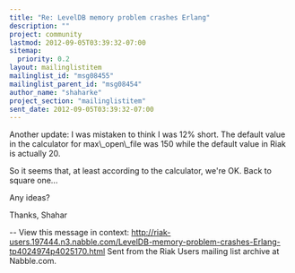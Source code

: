 ```yaml
---
title: "Re: LevelDB memory problem crashes Erlang"
description: ""
project: community
lastmod: 2012-09-05T03:39:32-07:00
sitemap:
  priority: 0.2
layout: mailinglistitem
mailinglist_id: "msg08455"
mailinglist_parent_id: "msg08454"
author_name: "shaharke"
project_section: "mailinglistitem"
sent_date: 2012-09-05T03:39:32-07:00
---
```



Another update: I was mistaken to think I was 12% short. The default value in
the calculator for max\\_open\\_file was 150 while the default value in Riak is
actually 20. 

So it seems that, at least according to the calculator, we're OK. Back to
square one...

Any ideas?

Thanks,
Shahar

--
View this message in context: 
http://riak-users.197444.n3.nabble.com/LevelDB-memory-problem-crashes-Erlang-tp4024974p4025170.html
Sent from the Riak Users mailing list archive at Nabble.com.

